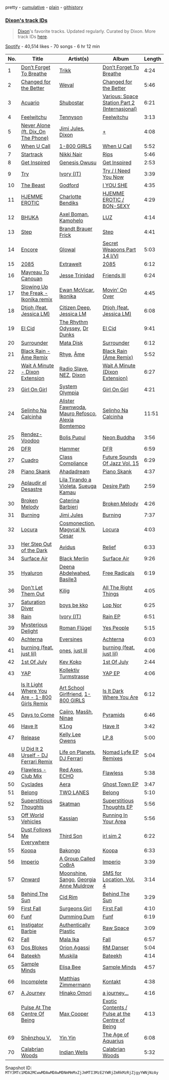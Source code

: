 pretty - [cumulative](/playlists/cumulative/37i9dQZF1DWZMAcZLI8XCI.md) - [plain](/playlists/plain/37i9dQZF1DWZMAcZLI8XCI) - [githistory](https://github.githistory.xyz/mackorone/spotify-playlist-archive/blob/main/playlists/plain/37i9dQZF1DWZMAcZLI8XCI)

### [Dixon's track IDs](https://open.spotify.com/playlist/37i9dQZF1DWZMAcZLI8XCI)

> <a href="spotify:artist:3wc57nV2fGEoM8x4xPK1O9">Dixon</a>'s favorite tracks\. Updated regularly\. Curated by Dixon\. More track IDs <a href="spotify:genre:track\_id">here</a>.

[Spotify](https://open.spotify.com/user/spotify) - 40,514 likes - 70 songs - 6 hr 12 min

| No. | Title | Artist(s) | Album | Length |
|---|---|---|---|---|
| 1 | [Don’t Forget To Breathe](https://open.spotify.com/track/3iSfHRTHWHbPRoUSPUqTRJ) | [Trikk](https://open.spotify.com/artist/4wPR8PhvdOB0vksHMUWDZY) | [Don’t Forget To Breathe](https://open.spotify.com/album/3ujKrANkZaTItbYzT2fUOd) | 4:24 |
| 2 | [Changed for the Better](https://open.spotify.com/track/3XMcylC5T7qYdmg5bMcbiD) | [Weval](https://open.spotify.com/artist/12tZvy2xFpWSkuJ3FsfisZ) | [Changed for the Better](https://open.spotify.com/album/64VdxjQutKxcZPpqxrsNrV) | 5:46 |
| 3 | [Acuario](https://open.spotify.com/track/2xWIRuOWwxTJHNVyq2SdYU) | [Shubostar](https://open.spotify.com/artist/5J7kzftVddD7jcs6ce3Cbv) | [Various: Space Station Part 2 \(Internasjonal\)](https://open.spotify.com/album/3exPHOYwSvz9FsdUbecklS) | 6:21 |
| 4 | [Feelwitchu](https://open.spotify.com/track/4bLjPoP25YBKGei1CfBgE2) | [Tennyson](https://open.spotify.com/artist/3Nb8N20WChM0swo5qWTvm8) | [Feelwitchu](https://open.spotify.com/album/1nVbkkqBv9jD0C7eEG5eDf) | 3:13 |
| 5 | [Never Alone \(ft\. Dix\_On The Phone\)](https://open.spotify.com/track/3nvbuSK7WPDwpyXNAv5sYO) | [Jimi Jules](https://open.spotify.com/artist/6RsLLSkSTcL4YrvgRcBTQd), [Dixon](https://open.spotify.com/artist/3wc57nV2fGEoM8x4xPK1O9) | [+](https://open.spotify.com/album/611LjdYsQvGXLI0pCOrmZk) | 4:08 |
| 6 | [When U Call](https://open.spotify.com/track/0qWkinRmjxDo3rrECKsIQr) | [1\-800 GIRLS](https://open.spotify.com/artist/67yGrC4QoCSD0g7YMcGIgJ) | [When U Call](https://open.spotify.com/album/5TSnzljjpGs8RLK6VXoX33) | 5:52 |
| 7 | [Startrack](https://open.spotify.com/track/7gMwTtOLh618Q8lzuYtkKo) | [Nikki Nair](https://open.spotify.com/artist/27JCep1zDO3K8GY50trDo6) | [Rips](https://open.spotify.com/album/09eWNoDzf9gbdAg3bPaqJH) | 5:46 |
| 8 | [Get Inspired](https://open.spotify.com/track/4Og0uXMYqouN7xOQ7u8jiW) | [Genesis Owusu](https://open.spotify.com/artist/1HvH97rzvCH6lfnLlgyfke) | [Get Inspired](https://open.spotify.com/album/2aBGFRtuLyivUnE2TF1FrD) | 2:53 |
| 9 | [Try](https://open.spotify.com/track/6dYp9gwmnHvLdjwHhhiJbV) | [Ivory \(IT\)](https://open.spotify.com/artist/0H1va9wyZWImoOV4euIBcr) | [Try / I Need You Now](https://open.spotify.com/album/4bPpSY4RfqWXcPrlLP8v1G) | 3:39 |
| 10 | [The Beast](https://open.spotify.com/track/1q8yCEyj83yGaJ1R3CAPr5) | [Godford](https://open.spotify.com/artist/4pUwtnbS6FdBniLp410AOu) | [I YOU SHE](https://open.spotify.com/album/7tBQBS0T6plojk62SkKyvm) | 4:35 |
| 11 | [HJEMME EROTIC](https://open.spotify.com/track/3pAGqqApmhXLGnXE1lpFz4) | [Charlotte Bendiks](https://open.spotify.com/artist/7mhANPWuF7hzuNZ6OVFbN8) | [HJEMME EROTIC / BON\-SEXY](https://open.spotify.com/album/6hHW5nGWoUpAYLnkjT0JTF) | 4:29 |
| 12 | [BHUKA](https://open.spotify.com/track/65dJjPMbvN01O20pLBV44L) | [Axel Boman](https://open.spotify.com/artist/59qo8jHDlC1i30HVjQQW3O), [Kamohelo](https://open.spotify.com/artist/4MQQ7JhKhqSqJpWGgwUSvu) | [LUZ](https://open.spotify.com/album/2Xh5yUHosjfKq2B0ud0c98) | 4:14 |
| 13 | [Step](https://open.spotify.com/track/08BQkqwtl5AavghUuUsB58) | [Brandt Brauer Frick](https://open.spotify.com/artist/29TG40TGDvrOFQZM4adBf7) | [Step](https://open.spotify.com/album/1LLtX7iBHT9U4hjaBgnzdE) | 4:41 |
| 14 | [Encore](https://open.spotify.com/track/21mtiNlfNv9wCK8CPlhODV) | [Glowal](https://open.spotify.com/artist/4XCU9tk7hogxz1SRTvVXLJ) | [Secret Weapons Part 14 I/VI](https://open.spotify.com/album/0s95NqXPhKbpALQDkqLPiG) | 5:03 |
| 15 | [2085](https://open.spotify.com/track/1n5seBNexSmNa6TWWjqjW2) | [Extrawelt](https://open.spotify.com/artist/3VRvi42U8SsiT4YKP5LNCB) | [2085](https://open.spotify.com/album/2uSjrQwJ0mHOlmBagOI0TO) | 6:12 |
| 16 | [Mayreau To Canouan](https://open.spotify.com/track/7r3keQiSmzOQAAP53tiYTN) | [Jesse Trinidad](https://open.spotify.com/artist/2CaROxELLLWlGblOKST8I5) | [Friends III](https://open.spotify.com/album/5pnwls1u646nF4F5xyWiaF) | 6:24 |
| 17 | [Slowing Up the Freak \- Ikonika remix](https://open.spotify.com/track/7Mud96Azc0VRcG0AvIvp7H) | [Ewan McVicar](https://open.spotify.com/artist/4d2NUjh9ZrzG1ZZdhpSDKH), [Ikonika](https://open.spotify.com/artist/1GbZUOowT6BhrI9QVoUniG) | [Movin' On Over](https://open.spotify.com/album/3QBnEnJdL6ZnDkY6rf5fkE) | 4:45 |
| 18 | [Dtjoh \(feat\. Jessica LM\)](https://open.spotify.com/track/5xMvII7rTQXy5npCqrhLEM) | [Citizen Deep](https://open.spotify.com/artist/2Wcld3BQUXxWUYMmCJYyuM), [Jessica LM](https://open.spotify.com/artist/3Q259wuL2vRuisWyvYcebg) | [Dtjoh \(feat\. Jessica LM\)](https://open.spotify.com/album/1YHiMNg0TdZ9n2BwdfIVXH) | 6:08 |
| 19 | [El Cid](https://open.spotify.com/track/4zvhQJ1VCd5kw6mkDKq1Li) | [The Rhythm Odyssey](https://open.spotify.com/artist/39jtuB50Gl7Gl6mwC0oJzI), [Dr Dunks](https://open.spotify.com/artist/0paMqYjRRhYPEbFgRlgkky) | [El Cid](https://open.spotify.com/album/2tQMOeSoiykYb6SxTBQOzj) | 9:41 |
| 20 | [Surrounder](https://open.spotify.com/track/22zwvgFPbmIDY8805oa5VK) | [Mata Disk](https://open.spotify.com/artist/0n4gKyTAM08TcnvJW7KpK3) | [Surrounder](https://open.spotify.com/album/3txw28dJzTyowSnzVlrAAp) | 6:12 |
| 21 | [Black Rain \- Âme Remix](https://open.spotify.com/track/2xuCVDKo47AYxxjJtiTVCh) | [Rhye](https://open.spotify.com/artist/2AcUPzkVWo81vumdzeLLRN), [Âme](https://open.spotify.com/artist/5muFO8VqYRCRW13EkvX564) | [Black Rain \(Âme Remix\)](https://open.spotify.com/album/3NkwIxvLuql04EXtIa9TfF) | 5:52 |
| 22 | [Wait A Minute \- Dixon Extension](https://open.spotify.com/track/2O2oWOUJM14dWhQNpkcSbD) | [Radio Slave](https://open.spotify.com/artist/4rzWjR3L3M54c6I25NzdM3), [NEZ](https://open.spotify.com/artist/2Mwy2BwAUT3WU1cZa3pvEW), [Dixon](https://open.spotify.com/artist/3wc57nV2fGEoM8x4xPK1O9) | [Wait A Minute \(Dixon Extension\)](https://open.spotify.com/album/2bkhNP3qpPZFAEK6me4hoT) | 6:27 |
| 23 | [Girl On Girl](https://open.spotify.com/track/1d2Iocd4G7l3uKXLIaMcKM) | [System Olympia](https://open.spotify.com/artist/2qtARFvBzCjOuGbXFAF0iX) | [Girl On Girl](https://open.spotify.com/album/15BDiMYOijWbyg7hsEKUqM) | 4:21 |
| 24 | [Selinho Na Calcinha](https://open.spotify.com/track/2MBo03EH9M1n1zTfHX6NK4) | [Alister Fawnwoda](https://open.spotify.com/artist/16Vq22oDSB5NDYczsnJ89o), [Mauro Refosco](https://open.spotify.com/artist/2W9dlk8bbPOvp01nmoLfWo), [Alexia Bomtempo](https://open.spotify.com/artist/28HvZHehbCmYkf6o1W8vp9) | [Selinho Na Calcinha](https://open.spotify.com/album/42DEBm6M4Ldbs8NcIOrlLQ) | 11:51 |
| 25 | [Rendez\-Voodoo](https://open.spotify.com/track/3rC0ZSOnxlncoGA3dGpKny) | [Bolis Pupul](https://open.spotify.com/artist/0dSnTqwXok006MwsjjlzUl) | [Neon Buddha](https://open.spotify.com/album/2yqo63KO7NSds8ZSK89kQQ) | 3:56 |
| 26 | [DFR](https://open.spotify.com/track/5zIItOAt4eKvnw02bbQTXh) | [Hammer](https://open.spotify.com/artist/3KtaBB3asBs44O4h3xx2V0) | [DFR](https://open.spotify.com/album/4SYEcfohkAYS5cd9PGnifa) | 6:59 |
| 27 | [Cuadro](https://open.spotify.com/track/08wqHCH0RV0pdekYNrDkKD) | [Class Compliance](https://open.spotify.com/artist/3ALsjqLkOOZIFc991VReia) | [Future Sounds Of Jazz Vol\. 15](https://open.spotify.com/album/0nMSIUnkMAoABRjtxOxuo6) | 6:29 |
| 28 | [Piano Skank](https://open.spotify.com/track/79XMhe7Y6KfuECqu1sEqKN) | [Ahadadream](https://open.spotify.com/artist/3SvsaUFZZNgVZYKrcFgzWW) | [Piano Skank](https://open.spotify.com/album/5WnCqwiHCV0DxkgZkAsEUh) | 4:37 |
| 29 | [Aplaudir el Desastre](https://open.spotify.com/track/3GO291fKERpiPq6xuGR8pV) | [Lila Tirando a Violeta](https://open.spotify.com/artist/1ZD9xcoRJKY4ldaV4UuAhx), [Sueuga Kamau](https://open.spotify.com/artist/1PO6esSj88BOLjfrnCdUFM) | [Desire Path](https://open.spotify.com/album/4QMLBkfHh8ZrBLm3HGDx9V) | 2:59 |
| 30 | [Broken Melody](https://open.spotify.com/track/0laa1rK5dPLXwF1Qi4Vu4b) | [Caterina Barbieri](https://open.spotify.com/artist/61WgG5fz5ilJrMne7tE1zu) | [Broken Melody](https://open.spotify.com/album/4gzeLQvhfZ5vjnblYDMBqn) | 4:26 |
| 31 | [Burning](https://open.spotify.com/track/52mYUoBRIi8ETtNY93XuZi) | [Jimi Jules](https://open.spotify.com/artist/6RsLLSkSTcL4YrvgRcBTQd) | [Burning](https://open.spotify.com/album/36ci7zwlIO5QFn7M72kM5o) | 7:37 |
| 32 | [Locura](https://open.spotify.com/track/1KaG9W2HVdRDyNXt7fDkun) | [Cosmonection](https://open.spotify.com/artist/752ZwPUx0lcLZyxgSQTL3D), [Magycal N](https://open.spotify.com/artist/7IkF4Rt5iadkJ3Cpj0PCl6), [Cesar](https://open.spotify.com/artist/32EQxnYKNG07rS1izlGRIj) | [Locura](https://open.spotify.com/album/4IgeMpvZMJiCUXG4w1Gy5H) | 4:03 |
| 33 | [Her Step Out of the Dark](https://open.spotify.com/track/43i9CO5IcbWlw2xkwQLRO6) | [Avidus](https://open.spotify.com/artist/6v1l56EZ8Wl7gpZhfihaKQ) | [Relief](https://open.spotify.com/album/30VmMl5kxWLs4HwUksyyEL) | 6:33 |
| 34 | [Surface Air](https://open.spotify.com/track/3Vfkkvwki3ZoDfNWBnm36c) | [Black Merlin](https://open.spotify.com/artist/63YnT4fynoWkgFZBwVdjvD) | [Surface Air](https://open.spotify.com/album/7kJybKYJ45fx7lbgZuiuDt) | 9:26 |
| 35 | [Hyaluron](https://open.spotify.com/track/3XXNONyHncKPpljEmYKkTu) | [Deena Abdelwahed](https://open.spotify.com/artist/20fUkJZtm2I6zdIuj2XpgV), [Basile3](https://open.spotify.com/artist/60mUuAaQCpRJ9cc5wcMu60) | [Free Radicals](https://open.spotify.com/album/1pGO03oFAwkcz17iaBex2T) | 6:19 |
| 36 | [Don't Let Them Out](https://open.spotify.com/track/5ZhmY6OcYmEVr5RBSxXS4X) | [Kilig](https://open.spotify.com/artist/6bV9MqjsNFkMwryuBkWvXX) | [All The Right Things](https://open.spotify.com/album/7CyeK7JUYnoG3lxmMg6PXC) | 4:05 |
| 37 | [Saturation Diver](https://open.spotify.com/track/4WjFZwh81b3PI3I8ttVJBK) | [boys be kko](https://open.spotify.com/artist/48I9QQhVxPjmcSOPeLVv5D) | [Lop Nor](https://open.spotify.com/album/7wkTPXbAI6PaE2BUZ46UR1) | 6:25 |
| 38 | [Rain](https://open.spotify.com/track/758J4IVy0fYYbkyJzMvo8Q) | [Ivory \(IT\)](https://open.spotify.com/artist/0H1va9wyZWImoOV4euIBcr) | [Rain EP](https://open.spotify.com/album/718CulHtlcwiTeUIA3pVo6) | 6:51 |
| 39 | [Mysterious Delight](https://open.spotify.com/track/75wK610g1uZfi0h5FaOIaG) | [Roman Flügel](https://open.spotify.com/artist/2GvwZbDjH1DbQpodGKENDw) | [Yes People](https://open.spotify.com/album/6JodWQQgq9xNjFLPSlJEBT) | 5:15 |
| 40 | [Achterna](https://open.spotify.com/track/5NCFbPxAPLMLKWCLVqtvCE) | [Eversines](https://open.spotify.com/artist/0hq7wHZ0z3nuoFSyfUXDHu) | [Achterna](https://open.spotify.com/album/3wSwhX0rDRHCLUMLIjXz96) | 6:03 |
| 41 | [burning \(feat\. just lil\)](https://open.spotify.com/track/2DFA2QYJrgbUVMNgiavKEl) | [ones](https://open.spotify.com/artist/2eKt2klgJbaK8qAqvkAte6), [just lil](https://open.spotify.com/artist/3jcw0K5zIPsqqTcsVmKpQg) | [burning \(feat\. just lil\)](https://open.spotify.com/album/1xusQdAD0SSLGvXqpHFGKS) | 4:06 |
| 42 | [1st Of July](https://open.spotify.com/track/2rgg7I60pktUnxJzQHWGJa) | [Kev Koko](https://open.spotify.com/artist/2WZCpsGLdNU1xENRwETylI) | [1st Of July](https://open.spotify.com/album/0YT7I1uzuXYzdNF0B1D6Ln) | 2:44 |
| 43 | [YAP](https://open.spotify.com/track/13HJKOxoj5k0XsBOAEdqAt) | [Kollektiv Turmstrasse](https://open.spotify.com/artist/1oXiuCd5F0DcnmXH5KaM6N) | [YAP EP](https://open.spotify.com/album/05R0wLkqu505xO4Jx40KVf) | 4:06 |
| 44 | [Is It Light Where You Are \- 1\-800 Girls Remix](https://open.spotify.com/track/6LzPXPyiGeTUvr6OEmamam) | [Art School Girlfriend](https://open.spotify.com/artist/3rtvvt1kuQ4luEWq8epaHD), [1\-800 GIRLS](https://open.spotify.com/artist/67yGrC4QoCSD0g7YMcGIgJ) | [Is It Dark Where You Are](https://open.spotify.com/album/4lleVGddCZRmLvuiFdAN5z) | 6:12 |
| 45 | [Days to Come](https://open.spotify.com/track/3dLFwRZnQWDFBwUJtqADYM) | [Caiiro](https://open.spotify.com/artist/0fs9otT9TtwXUOcFXZomZY), [Masšh](https://open.spotify.com/artist/6QRqfE9Na7BRYG1mxRYqGs), [Ninae](https://open.spotify.com/artist/5aTBULJ6efMF1VyzcxMXa6) | [Pyramids](https://open.spotify.com/album/4Imc9qg3fBn0KuusJYydSb) | 6:46 |
| 46 | [Have It](https://open.spotify.com/track/1ZsUDsKOvAEJ0yIr2s9sLr) | [K1ng](https://open.spotify.com/artist/1D6noORj1vkzlaq4CWexna) | [Have It](https://open.spotify.com/album/1xgHfAk9T40Qjn3lVBOd4s) | 3:42 |
| 47 | [Release](https://open.spotify.com/track/0HRrjB07kckRfMbMDYa9bY) | [Kelly Lee Owens](https://open.spotify.com/artist/5eitAUlYmlha3LLWg7aBn5) | [LP.8](https://open.spotify.com/album/2nDuOMxIgxcimqobgE5veh) | 5:00 |
| 48 | [U Did It 2 Urself \- DJ Ferrari Remix](https://open.spotify.com/track/59YJO7dwHEDMN6V9B61wpW) | [Life on Planets](https://open.spotify.com/artist/2EtksajEPOMDkyVKMZi1eO), [DJ Ferrari](https://open.spotify.com/artist/0a4S5Gm2HO6YlrawGzsg7f) | [Nomad Lyfe EP Remixes](https://open.spotify.com/album/3ZrbjS6Mo812qlicvMG08r) | 5:04 |
| 49 | [Flawless \- Club Mix](https://open.spotify.com/track/2siUiwi7N8paNehEMIz3WM) | [Red Axes](https://open.spotify.com/artist/5Owm9QgL9BSCRQKTX6T08G), [ECHO](https://open.spotify.com/artist/5Ezb2z7gSLMpXaG0oyacpW) | [Flawless](https://open.spotify.com/album/1V4S8A1VZTOI0fRZgAdbix) | 5:38 |
| 50 | [Cyclades](https://open.spotify.com/track/5zoutmgh0shaTKZvBP223V) | [Aera](https://open.spotify.com/artist/3Pj0WcDp7Df123RzhrTohk) | [Ghost Town EP](https://open.spotify.com/album/5KjHBY3qOkaNcCBD69Q6fP) | 3:47 |
| 51 | [Belong](https://open.spotify.com/track/4WlZdEHBzXXEAzxhtDR9H2) | [TWO LANES](https://open.spotify.com/artist/7mnuMLgvXdCWzyB4sQCG7k) | [Belong](https://open.spotify.com/album/3utFW4iaHUTEV6MjTqQnE0) | 5:10 |
| 52 | [Superstitious Thoughts](https://open.spotify.com/track/4ZoggoHYM0Ll0jDOPeKPsU) | [Skatman](https://open.spotify.com/artist/79K6YRpx6Q5HZJfxxcDq58) | [Superstitious Thoughts EP](https://open.spotify.com/album/0Fa9rAVo45sYENGM0PVatb) | 5:56 |
| 53 | [Off World Vehicles](https://open.spotify.com/track/7tnQ4K4wAYwajbTkzaydhm) | [Kassian](https://open.spotify.com/artist/4w6VhlUuzrUoJ5NbCpefXx) | [Running In Your Area](https://open.spotify.com/album/6QPdEKgRbhnyQRvEAhqP6k) | 5:56 |
| 54 | [Dust Follows Me Everywhere](https://open.spotify.com/track/7LTHHzouJzsBCDyTv2uGNW) | [Third Son](https://open.spotify.com/artist/3V0CkmupRFH97LSOafzfbc) | [irl sim 2](https://open.spotify.com/album/5NCxgwBEZPAXWxFERFXKyB) | 6:22 |
| 55 | [Koopa](https://open.spotify.com/track/3M3jpDo83tZ9Ni1PVrJBgr) | [Bakongo](https://open.spotify.com/artist/4FmchdtAj76UxQiNOjCgMo) | [Koopa](https://open.spotify.com/album/0FuLGhyhxw83SeSsNDqjJ8) | 6:33 |
| 56 | [Imperio](https://open.spotify.com/track/4H6DcYcjNs5GzfF8gHncke) | [A Group Called CoBrA](https://open.spotify.com/artist/4fNoH37udrtOfcMMXbnGjN) | [Imperio](https://open.spotify.com/album/4xSIqrDjct43Ts9y0p2Foj) | 3:39 |
| 57 | [Onward](https://open.spotify.com/track/3cVPCbLOSlNjFAMvzJ2eGx) | [Moonshine](https://open.spotify.com/artist/6uZcG9ex8hJKEo3XUyMxEX), [Sango](https://open.spotify.com/artist/7e3FtKBIPLrIVm8g1FJMVg), [Georgia Anne Muldrow](https://open.spotify.com/artist/2RdnkH5txHb9c4vGwq0I31) | [SMS for Location, Vol\. 4](https://open.spotify.com/album/6wTdl91po1VgHgLsFa6YJk) | 3:14 |
| 58 | [Behind The Sun](https://open.spotify.com/track/42jFhmPXMdBuEESMBjpFlu) | [Cid Rim](https://open.spotify.com/artist/1qsa20MWDjV9QI93zn2i2s) | [Behind The Sun](https://open.spotify.com/album/74awnhwIvK6XAFL3q68iuG) | 3:29 |
| 59 | [First Fall](https://open.spotify.com/track/6AN0JXPYfKBBt0448z4gIo) | [Surgeons Girl](https://open.spotify.com/artist/7CXSuH40c4n4hVbP1JDBFP) | [First Fall](https://open.spotify.com/album/7JBiWEAj1vO4zIY5q0WzF5) | 4:10 |
| 60 | [Funf](https://open.spotify.com/track/638RP4CVhqicIdMrxBaPRJ) | [Dumming Dum](https://open.spotify.com/artist/01hg7l1HFSP3y7oSWg05mB) | [Funf](https://open.spotify.com/album/4dHNBk7V1GiFllTlCbOmno) | 6:19 |
| 61 | [Instigator Barbie](https://open.spotify.com/track/4kaG0awpwQzANBuNtRpKC6) | [Authentically Plastic](https://open.spotify.com/artist/1Gum664eHo0JeNdHWb4hoY) | [Raw Space](https://open.spotify.com/album/6JPNx7NEJFP5D57sufgVze) | 3:09 |
| 62 | [Fall](https://open.spotify.com/track/6RWLd4QgqeYLwiy18ZtAvO) | [Mala Ika](https://open.spotify.com/artist/0lIcQdmExeSmTaDn4IHIrx) | [Fall](https://open.spotify.com/album/45hDvgfRy0nQbxZt5ecPX5) | 6:57 |
| 63 | [Dos Blokes](https://open.spotify.com/track/2qHAcmIO5aCy5BDb9pwnSx) | [Orion Agassi](https://open.spotify.com/artist/6NYO4az8FEZJfWwTJM4dud) | [RM Danser](https://open.spotify.com/album/4e39NWGUwTLqu72z2RGvtP) | 5:04 |
| 64 | [Bateekh](https://open.spotify.com/track/0LNcBR9Rbj59JxeUBBQit7) | [Muskila](https://open.spotify.com/artist/1iBiS6r5HvyEALDYfkWAQm) | [Bateekh](https://open.spotify.com/album/3axS1s6UJqmgogmz2oyoOn) | 4:14 |
| 65 | [Sample Minds](https://open.spotify.com/track/4RywHmfGP2yzzYTxsCNQH1) | [Elisa Bee](https://open.spotify.com/artist/3S7HQV1qUD8yBppcFbsBfX) | [Sample Minds](https://open.spotify.com/album/0Ki1ujx7omMHN0Mah2Mn3t) | 4:57 |
| 66 | [Incomplete](https://open.spotify.com/track/5pC9oPI3ndTWghxBfZAC56) | [Matthias Zimmermann](https://open.spotify.com/artist/1cmEYy7Kgx8PBfULFVW5wA) | [Kontakt](https://open.spotify.com/album/1V55SUlTg8LuBhEKBf11Ae) | 4:38 |
| 67 | [A Journey](https://open.spotify.com/track/5fxfFBYhfCIBSU9LvHk0pF) | [Hinako Omori](https://open.spotify.com/artist/31vAiCz7AsxXsljIGKg4UB) | [a journey...](https://open.spotify.com/album/3H7S86kkmy5zKqw7DTmULR) | 4:16 |
| 68 | [Pulse At The Centre Of Being](https://open.spotify.com/track/6ENdj6fgH8wqa69UndeQ2E) | [Max Cooper](https://open.spotify.com/artist/0WSSKmoRbxqLf3MnXInQ2J) | [Exotic Contents / Pulse at the Centre of Being](https://open.spotify.com/album/0I0azaQfHlf1JEIJuwHF5a) | 4:13 |
| 69 | [Shēnzhou V.](https://open.spotify.com/track/0AULxj8PjVnPL8vuUGwVkb) | [Yin Yin](https://open.spotify.com/artist/2sLMYvxNmHIYNx6re1WUM2) | [The Age of Aquarius](https://open.spotify.com/album/4hocimNA2HqHGJENlvTvws) | 6:08 |
| 70 | [Calabrian Woods](https://open.spotify.com/track/01BY45tZz3ltvfHM1NnMBw) | [Indian Wells](https://open.spotify.com/artist/0xGMNVyrwBJYVudabEW1Re) | [Calabrian Woods](https://open.spotify.com/album/4INgHZ91GJwpuIcMT5snK7) | 5:32 |

Snapshot ID: `MTY3MTc1MDA2MCwwMDAwMDAwMDNmMmMxZjJmMTI3MzE2YWRjZmRkMzRjZjgyYWNjNzAy`

